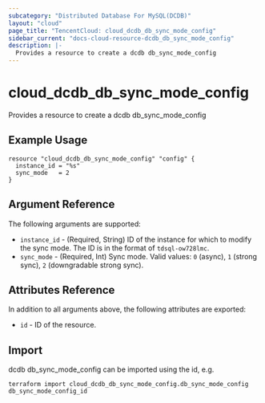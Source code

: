 ```yaml
---
subcategory: "Distributed Database For MySQL(DCDB)"
layout: "cloud"
page_title: "TencentCloud: cloud_dcdb_db_sync_mode_config"
sidebar_current: "docs-cloud-resource-dcdb_db_sync_mode_config"
description: |-
  Provides a resource to create a dcdb db_sync_mode_config
---
```


# cloud_dcdb_db_sync_mode_config

Provides a resource to create a dcdb db_sync_mode_config

## Example Usage

```hcl
resource "cloud_dcdb_db_sync_mode_config" "config" {
  instance_id = "%s"
  sync_mode   = 2
}
```

## Argument Reference

The following arguments are supported:

* `instance_id` - (Required, String) ID of the instance for which to modify the sync mode. The ID is in the format of `tdsql-ow728lmc`.
* `sync_mode` - (Required, Int) Sync mode. Valid values: `0` (async), `1` (strong sync), `2` (downgradable strong sync).

## Attributes Reference

In addition to all arguments above, the following attributes are exported:

* `id` - ID of the resource.



## Import

dcdb db_sync_mode_config can be imported using the id, e.g.

```
terraform import cloud_dcdb_db_sync_mode_config.db_sync_mode_config db_sync_mode_config_id
```

